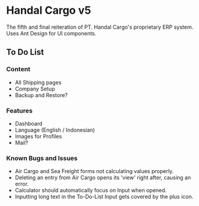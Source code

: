 # Handal Cargo v5

The fifth and final reiteration of PT. Handal Cargo's proprietary ERP system.  
Uses Ant Design for UI components.

## To Do List

### Content

- All Shipping pages
- Company Setup
- Backup and Restore?

### Features

- Dashboard
- Language (English / Indonesian)
- Images for Profiles
- Mail?

### Known Bugs and Issues

- Air Cargo and Sea Freight forms not calculating values properly.
- Deleting an entry from Air Cargo opens its 'view' right after, causing an error.
- Calculator should automatically focus on Input when opened.
- Inputting long text in the To-Do-List Input gets covered by the plus icon. 

